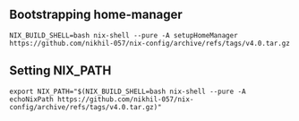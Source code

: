 ## Bootstrapping home-manager
`NIX_BUILD_SHELL=bash nix-shell --pure -A setupHomeManager https://github.com/nikhil-057/nix-config/archive/refs/tags/v4.0.tar.gz`

## Setting NIX_PATH
`export NIX_PATH="$(NIX_BUILD_SHELL=bash nix-shell --pure -A echoNixPath https://github.com/nikhil-057/nix-config/archive/refs/tags/v4.0.tar.gz)"`
